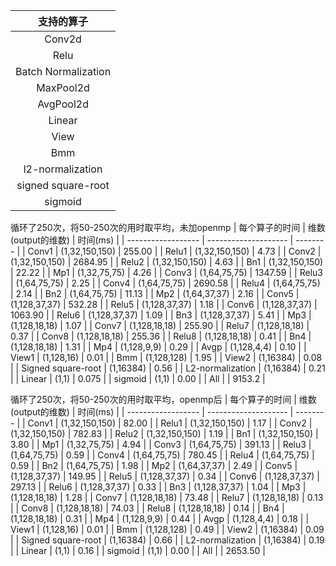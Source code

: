 |     支持的算子      |
| :-----------------: |
|       Conv2d        |
|       Relu       |
|      Batch Normalization        |
|      MaxPool2d      |
|      AvgPool2d      |
|       Linear        |
|        View         |
|         Bmm         |
|  l2-normalization   |
| signed  square-root |
|       sigmoid       |




循环了250次，将50-250次的用时取平均，未加openmp
| 每个算子的时间     | 维数(output的维数) | 时间(ms) |
| ------------------ | -------------------- | -------- |
| Conv1              | (1,32,150,150)       | 255.00 |
| Relu1              | (1,32,150,150)       | 4.73 |
| Conv2              | (1,32,150,150)       | 2684.95 |
| Relu2              | (1,32,150,150)       | 4.63 |
| Bn1                | (1,32,150,150)       | 22.22 |
| Mp1                | (1,32,75,75)         | 4.26 |
| Conv3              | (1,64,75,75)         | 1347.59 |
| Relu3              | (1,64,75,75)         | 2.25 |
| Conv4              | (1,64,75,75)         | 2690.58 |
| Relu4              | (1,64,75,75)         | 2.14 |
| Bn2                | (1,64,75,75)         | 11.13 |
| Mp2                | (1,64,37,37)         | 2.16 |
| Conv5              | (1,128,37,37)        | 532.28 |
| Relu5              | (1,128,37,37)        | 1.18 |
| Conv6              | (1,128,37,37)        | 1063.90 |
| Relu6              | (1,128,37,37)        | 1.09 |
| Bn3                | (1,128,37,37)        | 5.41 |
| Mp3                | (1,128,18,18)        | 1.07 |
| Conv7              | (1,128,18,18)        | 255.90 |
| Relu7              | (1,128,18,18)        | 0.37 |
| Conv8              | (1,128,18,18)        | 255.36 |
| Relu8              | (1,128,18,18)        | 0.41 |
| Bn4                | (1,128,18,18)        | 1.31 |
| Mp4                | (1,128,9,9)          | 0.29 |
| Avgp              | (1,128,4,4) | 0.10 |
| View1              | (1,128,16) | 0.01 |
| Bmm                | (1,128,128) | 1.95 |
| View2              | (1,16384) | 0.08 |
| Signed square-root | (1,16384) | 0.56 |
| L2-normalization   | (1,16384) | 0.21 |
| Linear   | (1,1) | 0.075 |
| sigmoid            | (1,1) | 0.00 |
| All            | | 9153.2 |



循环了250次，将50-250次的用时取平均，openmp后
| 每个算子的时间     | 维数(output的维数) | 时间(ms) |
| ------------------ | -------------------- | -------- |
| Conv1              | (1,32,150,150)       | 82.00 |
| Relu1              | (1,32,150,150)       | 1.17 |
| Conv2              | (1,32,150,150)       | 782.83 |
| Relu2              | (1,32,150,150)       | 1.19 |
| Bn1                | (1,32,150,150)       | 3.80 |
| Mp1                | (1,32,75,75)         | 4.94 |
| Conv3              | (1,64,75,75)         | 391.13 |
| Relu3              | (1,64,75,75)         | 0.59 |
| Conv4              | (1,64,75,75)         | 780.45 |
| Relu4              | (1,64,75,75)     | 0.59     |
| Bn2                | (1,64,75,75)         | 1.98 |
| Mp2                | (1,64,37,37)         | 2.49 |
| Conv5              | (1,128,37,37)        | 149.95 |
| Relu5              | (1,128,37,37)        | 0.34 |
| Conv6              | (1,128,37,37)        | 297.13 |
| Relu6              | (1,128,37,37)    | 0.33     |
| Bn3                | (1,128,37,37)        | 1.04 |
| Mp3                | (1,128,18,18)        | 1.28 |
| Conv7              | (1,128,18,18)        | 73.48 |
| Relu7              | (1,128,18,18)        | 0.13 |
| Conv8              | (1,128,18,18)        | 74.03 |
| Relu8              | (1,128,18,18)        | 0.14 |
| Bn4                | (1,128,18,18)        | 0.31 |
| Mp4                | (1,128,9,9)          | 0.44 |
| Avgp              | (1,128,4,4) | 0.18 |
| View1              | (1,128,16) | 0.01 |
| Bmm                | (1,128,128) | 0.49 |
| View2              | (1,16384) | 0.09 |
| Signed square-root | (1,16384) | 0.66 |
| L2-normalization   | (1,16384) | 0.19 |
| Linear   | (1,1) | 0.16 |
| sigmoid            | (1,1) | 0.00 |
| All            | | 2653.50 |

